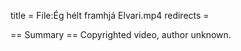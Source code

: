 title = File:Ég hélt framhjá Elvari.mp4
redirects =
>>>>

== Summary ==
Copyrighted video, author unknown.